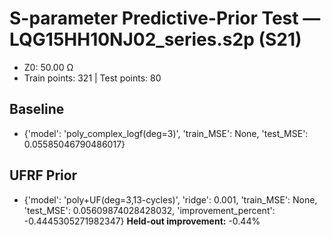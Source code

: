 # S-parameter Predictive-Prior Test — LQG15HH10NJ02_series.s2p (S21)
- Z0: 50.00 Ω
- Train points: 321  |  Test points: 80

## Baseline
- {'model': 'poly_complex_logf(deg=3)', 'train_MSE': None, 'test_MSE': 0.05585046790486017}

## UFRF Prior
- {'model': 'poly+UF(deg=3,13-cycles)', 'ridge': 0.001, 'train_MSE': None, 'test_MSE': 0.05609874028428032, 'improvement_percent': -0.4445305271982347}
**Held-out improvement:** -0.44%